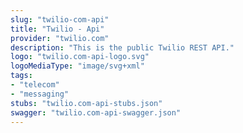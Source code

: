 ```yaml
---
slug: "twilio-com-api"
title: "Twilio - Api"
provider: "twilio.com"
description: "This is the public Twilio REST API."
logo: "twilio.com-api-logo.svg"
logoMediaType: "image/svg+xml"
tags:
- "telecom"
- "messaging"
stubs: "twilio.com-api-stubs.json"
swagger: "twilio.com-api-swagger.json"
---
```

